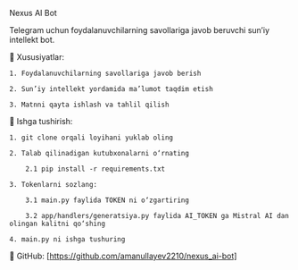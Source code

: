 Nexus AI Bot

Telegram uchun foydalanuvchilarning savollariga javob beruvchi sun’iy intellekt bot.

📌 Xususiyatlar:

    1. Foydalanuvchilarning savollariga javob berish
    
    2. Sun’iy intellekt yordamida ma’lumot taqdim etish
    
    3. Matnni qayta ishlash va tahlil qilish


🚀 Ishga tushirish:

    1. git clone orqali loyihani yuklab oling
    
    2. Talab qilinadigan kutubxonalarni o‘rnating
    
        2.1 pip install -r requirements.txt

    3. Tokenlarni sozlang:

        3.1 main.py faylida TOKEN ni o‘zgartiring  

        3.2 app/handlers/generatsiya.py faylida AI_TOKEN ga Mistral AI dan olingan kalitni qo‘shing
    
    4. main.py ni ishga tushuring

🔗 GitHub: [https://github.com/amanullayev2210/nexus_ai-bot]
